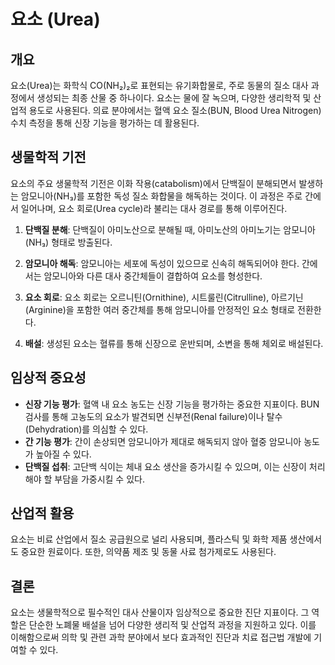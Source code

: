 

# 요소 (Urea)

## 개요
요소(Urea)는 화학식 CO(NH₂)₂로 표현되는 유기화합물로, 주로 동물의 질소 대사 과정에서 생성되는 최종 산물 중 하나이다. 요소는 물에 잘 녹으며, 다양한 생리학적 및 산업적 용도로 사용된다. 의료 분야에서는 혈액 요소 질소(BUN, Blood Urea Nitrogen) 수치 측정을 통해 신장 기능을 평가하는 데 활용된다.

## 생물학적 기전
요소의 주요 생물학적 기전은 이화 작용(catabolism)에서 단백질이 분해되면서 발생하는 암모니아(NH₃)를 포함한 독성 질소 화합물을 해독하는 것이다. 이 과정은 주로 간에서 일어나며, 요소 회로(Urea cycle)라 불리는 대사 경로를 통해 이루어진다.

1. **단백질 분해**: 단백질이 아미노산으로 분해될 때, 아미노산의 아미노기는 암모니아(NH₃) 형태로 방출된다.
   
2. **암모니아 해독**: 암모니아는 세포에 독성이 있으므로 신속히 해독되어야 한다. 간에서는 암모니아와 다른 대사 중간체들이 결합하여 요소를 형성한다.

3. **요소 회로**: 요소 회로는 오르니틴(Ornithine), 시트룰린(Citrulline), 아르기닌(Arginine)을 포함한 여러 중간체를 통해 암모니아를 안정적인 요소 형태로 전환한다.

4. **배설**: 생성된 요소는 혈류를 통해 신장으로 운반되며, 소변을 통해 체외로 배설된다.

## 임상적 중요성
- **신장 기능 평가**: 혈액 내 요소 농도는 신장 기능을 평가하는 중요한 지표이다. BUN 검사를 통해 고농도의 요소가 발견되면 신부전(Renal failure)이나 탈수(Dehydration)를 의심할 수 있다.
- **간 기능 평가**: 간이 손상되면 암모니아가 제대로 해독되지 않아 혈중 암모니아 농도가 높아질 수 있다.
- **단백질 섭취**: 고단백 식이는 체내 요소 생산을 증가시킬 수 있으며, 이는 신장이 처리해야 할 부담을 가중시킬 수 있다.

## 산업적 활용
요소는 비료 산업에서 질소 공급원으로 널리 사용되며, 플라스틱 및 화학 제품 생산에서도 중요한 원료이다. 또한, 의약품 제조 및 동물 사료 첨가제로도 사용된다.

## 결론
요소는 생물학적으로 필수적인 대사 산물이자 임상적으로 중요한 진단 지표이다. 그 역할은 단순한 노폐물 배설을 넘어 다양한 생리적 및 산업적 과정을 지원하고 있다. 이를 이해함으로써 의학 및 관련 과학 분야에서 보다 효과적인 진단과 치료 접근법 개발에 기여할 수 있다.
